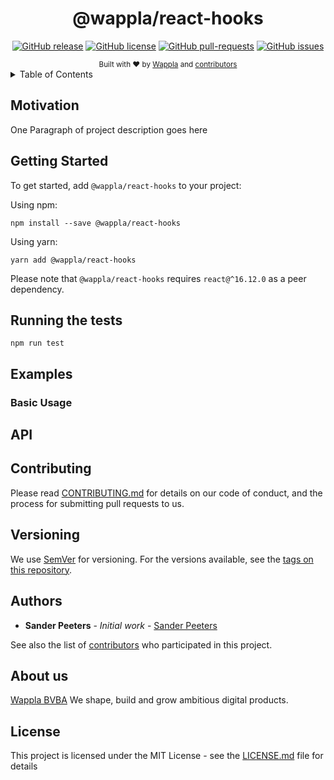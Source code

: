 <h1 align="center">@wappla/react-hooks</h1>
<div align="center">
  
[![GitHub release](https://img.shields.io/github/release/wappla/react-hooks.svg?style=flat-square)](https://github.com/wappla/react-hooks/releases/)  [![GitHub license](https://img.shields.io/badge/license-MIT-blue.svg?style=flat-square)](https://github.com/react-hooks/blob/master/LICENSE)  [![GitHub pull-requests](https://img.shields.io/github/issues-pr/wappla/react-hooks.svg?style=flat-square)](https://GitHub.com/wappla/react-hooks/pull/)  [![GitHub issues](https://img.shields.io/github/issues/wappla/react-hooks.svg?style=flat-square)](https://GitHub.com/wappla/react-hooks/issues/)
  
<sub>
    Built with ❤︎ by
    <a href="#about-us">Wappla</a> and
    <a href="https://github.com/wappla/use-form-state/graphs/contributors">
    contributors
    </a>
</sub>
</div>

<details>
    <summary>Table of Contents</summary>

<!-- START doctoc -->
<!-- DON'T EDIT THIS SECTION, INSTEAD RE-RUN doctoc TO UPDATE -->
<!-- https://github.com/thlorenz/doctoc -->
<!-- doctoc README.md --github -->
<!-- END doctoc -->

</details>

## Motivation
One Paragraph of project description goes here

## Getting Started

To get started, add `@wappla/react-hooks` to your project:

Using npm:
```shell
npm install --save @wappla/react-hooks
```

Using yarn:
```shell
yarn add @wappla/react-hooks
```

Please note that `@wappla/react-hooks` requires `react@^16.12.0` as a peer dependency.

## Running the tests

```shell
npm run test
```

## Examples

### Basic Usage

## API

## Contributing

Please read [CONTRIBUTING.md](https://github.com/wappla/react-hooks) for details on our code of conduct, and the process for submitting pull requests to us.

## Versioning

We use [SemVer](http://semver.org/) for versioning. For the versions available, see the [tags on this repository](https://github.com/wappla/react-hooks/tags). 

## Authors

* **Sander Peeters** - *Initial work* - [Sander Peeters](https://github.com/SanderPeeters)

See also the list of [contributors](https://github.com/your/project/contributors) who participated in this project.

## About us

[Wappla BVBA](https://www.wappla.com/)
We shape, build and grow ambitious digital products.

## License

This project is licensed under the MIT License - see the [LICENSE.md](https://github.com/wappla/docs-general-base-templates/blob/master/LICENSE) file for details
